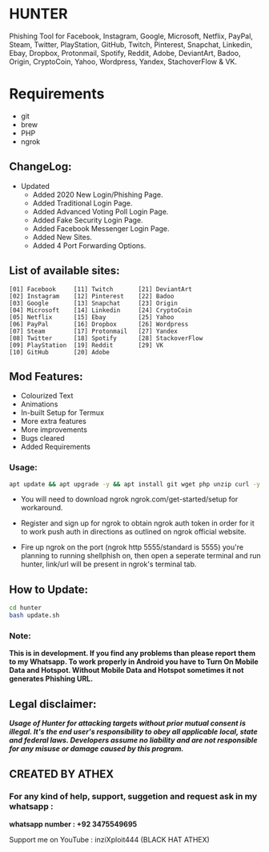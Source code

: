 # HUNTER
Phishing Tool for Facebook, Instagram, Google, Microsoft, Netflix, PayPal, Steam, Twitter, PlayStation, GitHub, Twitch, Pinterest, Snapchat, Linkedin, Ebay, Dropbox, Protonmail, Spotify, Reddit, Adobe, DeviantArt, Badoo, Origin, CryptoCoin, Yahoo, Wordpress, Yandex, StachoverFlow & VK.

# Requirements
- git
- brew 
- PHP
- ngrok

## ChangeLog:
- Updated
	- Added 2020 New Login/Phishing Page.
	- Added Traditional Login Page.
	- Added Advanced Voting Poll Login Page.
	- Added Fake Security Login Page.
	- Added Facebook Messenger Login Page.
	- Added New Sites.
	- Added 4 Port Forwarding Options.

## List of available sites:
```
[01] Facebook     [11] Twitch       [21] DeviantArt
[02] Instagram    [12] Pinterest    [22] Badoo
[03] Google       [13] Snapchat     [23] Origin
[04] Microsoft    [14] Linkedin     [24] CryptoCoin
[05] Netflix      [15] Ebay         [25] Yahoo
[06] PayPal       [16] Dropbox      [26] Wordpress
[07] Steam        [17] Protonmail   [27] Yandex
[08] Twitter      [18] Spotify      [28] StackoverFlow
[09] PlayStation  [19] Reddit       [29] VK
[10] GitHub       [20] Adobe
```

## Mod Features:
- Colourized Text
- Animations
- In-built Setup for Termux
- More extra features
- More improvements
- Bugs cleared
- Added Requirements 


### Usage:
```bash
apt update && apt upgrade -y && apt install git wget php unzip curl -y && git clone https://github.com/Athexhacker/hunter && cd hunter && chmod +x * && bash hunter.sh
```

- You will need to download ngrok ngrok.com/get-started/setup for workaround.

- Register and sign up for ngrok to obtain ngrok auth token in order for it to work push auth in directions as outlined on ngrok official website.

- Fire up ngrok on the port (ngrok http 5555/standard is 5555) you're planning to running shellphish on, then open a seperate terminal and run hunter, link/url will be present in ngrok's terminal tab. 


## How to Update:
```bash
cd hunter
bash update.sh
```

### Note:
**This is in development. If you find any problems than please report them to my Whatsapp. To work properly in Android you have to Turn On Mobile Data and Hotspot. Without Mobile Data and Hotspot sometimes it not generates Phishing URL.**

## Legal disclaimer:
***Usage of Hunter for attacking targets without prior mutual consent is illegal. It's the end user's responsibility to obey all applicable local, state and federal laws. Developers assume no liability and are not responsible for any misuse or damage caused by this program.***

## CREATED BY ATHEX

### For any kind of help, support, suggetion and request ask in my whatsapp :
**whatsapp number : +92 3475549695**

Support me on YouTube : inziXploit444 (BLACK HAT ATHEX)


